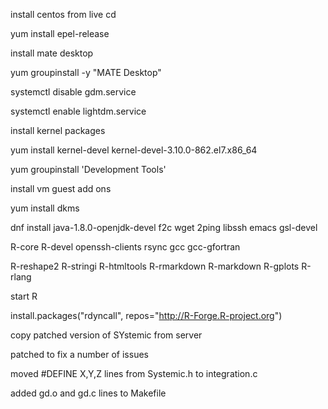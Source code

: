 install centos from live cd

yum install epel-release

install mate desktop 

yum groupinstall -y "MATE Desktop"

systemctl disable gdm.service

systemctl enable lightdm.service


install kernel packages

yum install kernel-devel kernel-devel-3.10.0-862.el7.x86_64

yum groupinstall 'Development Tools'

install vm guest add ons

yum install dkms

dnf install java-1.8.0-openjdk-devel f2c wget 2ping libssh  emacs gsl-devel 

R-core R-devel openssh-clients rsync gcc gcc-gfortran

R-reshape2 R-stringi R-htmltools R-rmarkdown R-markdown R-gplots R-rlang

start R

install.packages("rdyncall", repos="http://R-Forge.R-project.org")

copy patched version of SYstemic from server

patched to fix a number of issues

moved #DEFINE X,Y,Z lines from Systemic.h to integration.c

added gd.o and gd.c lines to Makefile
